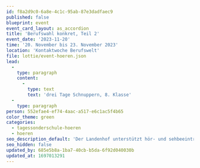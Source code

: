 ```yaml
---
id: f8a2d9c0-6a8e-4c1c-95ab-87e3dadfaec9
published: false
blueprint: event
event_card_layout: as_accordion
title: 'Berufswahl konkret, Teil 2'
event_date: '2023-11-20'
time: '20. November bis 23. November 2023'
location: 'Kontaktwoche Berufswelt'
file: lottie/event-hoeren.json
lead:
  -
    type: paragraph
    content:
      -
        type: text
        text: 'drei Tage Schnuppern, 8. Klasse'
  -
    type: paragraph
person: 552efae4-ef74-4aac-a517-e6c1ac5f4b65
color_theme: green
categories:
  - tagessonderschule-hoeren
  - hoeren
seo_description_default: 'Der Landenhof unterstützt hör- und sehbeeinträchtigte Kinder & Jugendliche in ihrem selbstbestimmten Leben durch Förderung ihrer Fähigkeiten & Entwicklung'
seo_hidden: false
updated_by: 685e5b8a-1ba7-40cb-b5da-6f92d040030b
updated_at: 1697013291
---
```

